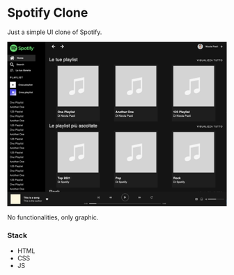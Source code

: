 # Spotify Clone

Just a simple UI clone of Spotify.

![Spotify Clone Screenshot](./spotify-clone-screenshot.png)

No functionalities, only graphic.

### Stack

- HTML
- CSS
- JS
